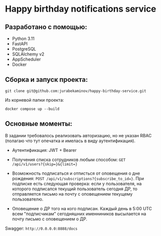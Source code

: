 # Happy birthday notifications service

## Разработано с помощью:
- Python 3.11
- FastAPI
- PostgreSQL 
- SQLAlchemy v2
- AppScheduler
- Docker

## Сборка и запуск проекта:
    git clone git@github.com:jurabekaminov/happy-birthday-service.git

Из корневой папки проекта:

    docker compose up --build


## Основные моменты:

В задании требовалось реализовать авторизацию, но не указан RBAC (полагаю что тут опечатка и имелась в виду аутентификация).


- Аутентификация: JWT + Bearer

- Получения списка сотрудников любым способом: `GET /api/v1/users?{skip=}&{limit=}`

- Возможность подписаться и отписться от оповещения о дне рождения: `POST /api/v1/subscriptions?{subscribe_to_id=}`. При подписке есть следующая проверка: если у пользователя, на которого подписался текущий пользователь сегодня ДР, то отправляется письмо на почту с оповещением текущему пользователю. 

- Оповещение о ДР того на кого подписан. Каждый день в 5:00 UTC всем "подписчикам" сегодняшних именниников высылается на почту письмо с оповещением о ДР.


Swagger: `http://0.0.0.0:8888/docs`